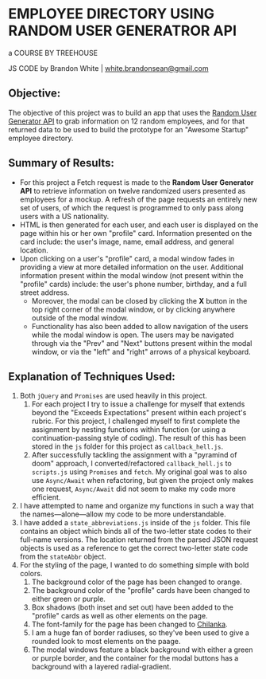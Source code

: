 # EMPLOYEE DIRECTORY USING RANDOM USER GENERATROR API

a COURSE BY TREEHOUSE

JS CODE by Brandon White | white.brandonsean@gmail.com

## Objective:
The objective of this project was to build an app that uses the [Random User Generator API](https://randomuser.me) to grab information on 12 random employees, and for that returned data to be used to build the prototype for an "Awesome Startup" employee directory.

## Summary of Results:
* For this project a Fetch request is made to the **Random User Generator API** to retrieve information on twelve randomized users presented as employees for a mockup. A refresh of the page requests an entirely new set of users, of which the request is programmed to only pass along users with a US nationality.
* HTML is then generated for each user, and each user is displayed on the page within his or her own "profile" card. Information presented on the card include: the user's image, name, email address, and general location.
* Upon clicking on a user's "profile" card, a modal window fades in providing a view at more detailed information on the user. Additional information present within the modal window (not present within the "profile" cards) include: the user's phone number, birthday, and a full street address.
    * Moreover, the modal can be closed by clicking the **X** button in the top right corner of the modal window, or by clicking anywhere outside of the modal window.
    * Functionality has also been added to allow navigation of the users while the modal window is open. The users may be navigated through via the "Prev" and "Next" buttons present within the modal window, or via the "left" and "right" arrows of a physical keyboard. 

## Explanation of Techniques Used:
1. Both `jQuery` and `Promises` are used heavily in this project. 
    1. For each project I try to issue a challenge for myself that extends beyond the "Exceeds Expectations" present within each project's rubric. For this project, I challenged myself to first complete the assignment by nesting functions within function (or using a continuation-passing style of coding). The result of this has been stored in the `js` folder for this project as `callback_hell.js`.
    2. After successfully tackling the assignment with a "pyramind of doom" approach, I converted/refactored `callback_hell.js` to `scripts.js` using `Promises` and `fetch`. My original goal was to also use `Async/Await` when refactoring, but given the project only makes one request, `Async/Await` did not seem to make my code more efficient.
2. I have attempted to name and organize my functions in such a way that the names—alone—allow my code to be more understandable.
3. I have added a `state_abbreviations.js` inside of the `js` folder. This file contains an object which binds all of the two-letter state codes to their full-name versions. The location returned from the parsed JSON request objects is used as a reference to get the correct two-letter state code from the `stateAbbr` object.
4. For the styling of the page, I wanted to do something simple with bold colors.
    1. The background color of the page has been changed to orange.
    2. The background color of the "profile" cards have been changed to either green or purple.
    3. Box shadows (both inset and set out) have been added to the "profile" cards as well as other elements on the page.
    4. The font-family for the page has been changed to [Chilanka]('https://fonts.googleapis.com/css?family=Chilanka&display=swap').
    5. I am a huge fan of border radiuses, so they've been used to give a rounded look to most elements on the paage.
    6. The modal windows feature a black background with either a green or purple border, and the container for the modal buttons has a background with a layered radial-gradient. 
